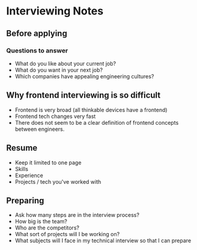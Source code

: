 
# Interviewing Notes

## Before applying

### Questions to answer
- What do you like about your current job?
- What do you want in your next job?
- Which companies have appealing engineering cultures?

## Why frontend interviewing is so difficult

- Frontend is very broad (all thinkable devices have a frontend)
- Frontend tech changes very fast
- There does not seem to be a clear definition of frontend concepts between engineers. 

## Resume

- Keep it limited to one page
 - Skills
 - Experience
 - Projects / tech you've worked with

## Preparing

- Ask how many steps are in the interview process?
- How big is the team?
- Who are the competitors?
- What sort of projects will I be working on?
- What subjects will I face in my technical interview so that I can prepare
